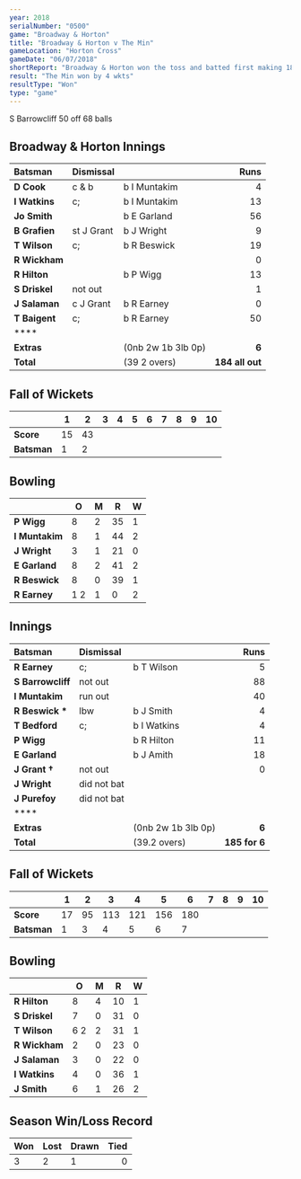 ```yaml
---
year: 2018
serialNumber: "0500"
game: "Broadway & Horton"
title: "Broadway & Horton v The Min"
gameLocation: "Horton Cross"
gameDate: "06/07/2018"
shortReport: "Broadway & Horton won the toss and batted first making 184 all out in 39.2 overs. The Min replied with 185 for 6 in 36.2 overs"
result: "The Min won by 4 wkts"
resultType: "Won"
type: "game"
---
```


S Barrowcliff 50 off 68 balls

## Broadway & Horton Innings

| Batsman | Dismissal | | Runs |
|:---|:---|---|---:|
| **D Cook** | c & b  | b I Muntakim | 4 |
| **I Watkins** | c;  | b I Muntakim | 13 |
| **Jo Smith** |  | b E Garland | 56 |
| **B Grafien** | st J Grant  | b J Wright | 9 |
| **T Wilson** | c; | b R Beswick | 19 |
| **R Wickham** |  |  | 0 |
| **R Hilton** |  | b P Wigg | 13 |
| **S Driskel** | not out |  | 1 |
| **J Salaman** | c J Grant  | b R Earney | 0 |
| **T Baigent** | c; | b R Earney | 50 |
| **** |  |  |  |
| **Extras** | | (0nb 2w 1b 3lb 0p) | **6** |
| **Total** | | (39 2 overs) | **184 all out** |

## Fall of Wickets

| | **1** | **2** | **3** | **4** | **5** | **6** | **7** | **8** | **9** | **10** |
|---|---|---|---|---|---|---|---|---|---|---|
| **Score** | 15 | 43 |  |  |  |  |  |  |  |  |
| **Batsman** | 1 | 2 |  |  |  |  |  |  |  |  |

## Bowling

| | O | M | R  | W |
|---|---|---|---|---|
| **P Wigg** | 8 | 2 | 35 | 1 |
| **I Muntakim** | 8 | 1 | 44 | 2 |
| **J Wright** | 3 | 1 | 21 | 0 |
| **E Garland** | 8 | 2 | 41 | 2 |
| **R Beswick** | 8 | 0 | 39 | 1 |
| **R Earney** | 1 2 | 1 | 0 | 2 |

##  Innings

| Batsman | Dismissal | | Runs |
|:---|:---|---|---:|
| **R Earney** | c;  | b T Wilson | 5 |
| **S Barrowcliff** | not out |  | 88 |
| **I Muntakim** | run out |  | 40 |
| **R Beswick &#42;** | lbw | b J Smith | 4 |
| **T Bedford** | c;  | b I Watkins | 4 |
| **P Wigg** |  | b R Hilton | 11 |
| **E Garland** |  | b J Amith | 18 |
| **J Grant &#8224;** | not out |  | 0 |
| **J Wright** | did not bat |  |  |
| **J Purefoy** | did not bat |  |  |
| **** |  |  |  |
| **Extras** | | (0nb 2w 1b 3lb 0p) | **6** |
| **Total** | | (39.2 overs) | **185 for 6** |

## Fall of Wickets

| | **1** | **2** | **3** | **4** | **5** | **6** | **7** | **8** | **9** | **10** |
|---|---|---|---|---|---|---|---|---|---|---|
| **Score** | 17 | 95 | 113 | 121 | 156 | 180 |  |  |  |  |
| **Batsman** | 1 | 3 | 4 | 5 | 6 | 7 |  |  |  |  |

## Bowling

| | O   | M | R  | W |
|---|---|---|---|---|
| **R Hilton** | 8 | 4 | 10 | 1 |
| **S Driskel** | 7 | 0 | 31 | 0 |
| **T Wilson** | 6 2 | 2 | 31 | 1 |
| **R Wickham** | 2 | 0 | 23 | 0 |
| **J Salaman** | 3 | 0 | 22 | 0 |
| **I Watkins** | 4 | 0 | 36 | 1 |
| **J Smith** | 6 | 1 | 26 | 2 |

## Season Win/Loss Record

| Won | Lost | Drawn | Tied |
|:---|:---|---|---:|
| 3 | 2 | 1 | 0 |
